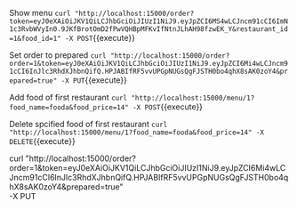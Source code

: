 Show menu
`curl "http://localhost:15000/order?token=eyJ0eXAiOiJKV1QiLCJhbGciOiJIUzI1NiJ9.eyJpZCI6MS4wLCJncm91cCI6ImN1c3RvbWVyIn0.9JKfBrotOmD2fPwVQHBpMFKvIfNtnJLhAH98fzwEK_Y&restaurant_id=1&food_id=1" -X POST`{{execute}}

Set order to prepared
`curl "http://localhost:15000/order?order=1&token=eyJ0eXAiOiJKV1QiLCJhbGciOiJIUzI1NiJ9.eyJpZCI6Mi4wLCJncm91cCI6InJlc3RhdXJhbnQifQ.HPJABIfRF5vvUPGpNUGsQgFJSTH0bo4qhX8sAK0zoY4&prepared=true" -X PUT`{{execute}}

Add food of first restaurant 
`curl "http://localhost:15000/menu/1?food_name=fooda&food_price=14" -X POST`{{execute}}

Delete spcified food of first restaurant 
`curl "http://localhost:15000/menu/1?food_name=fooda&food_price=14" -X DELETE`{{execute}}

curl "http://localhost:15000/order?order=1&token=eyJ0eXAiOiJKV1QiLCJhbGciOiJIUzI1NiJ9.eyJpZCI6Mi4wLCJncm91cCI6InJlc3RhdXJhbnQifQ.HPJABIfRF5vvUPGpNUGsQgFJSTH0bo4qhX8sAK0zoY4&prepared=true" \
  -X PUT